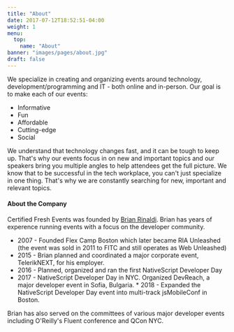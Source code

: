 ```yaml
---
title: "About"
date: 2017-07-12T18:52:51-04:00
weight: 1
menu:
  top:
    name: "About"
banner: "images/pages/about.jpg"
draft: false
---
```


We specialize in creating and organizing events around technology, development/programming and IT - both online and in-person. Our goal is to make each of our events:

- Informative
- Fun
- Affordable
- Cutting-edge
- Social

We understand that technology changes fast, and it can be tough to keep up. That's why our events focus in on new and important topics and our speakers bring you multiple angles to help attendees get the full picture. We know that to be successful in the tech workplace, you can't just specialize in one thing. That's why we are constantly searching for new, important and relevant topics.

#### About the Company

Certified Fresh Events was founded by [Brian Rinaldi](https://twitter.com/remotesynth). Brian has years of experence running events with a focus on the developer community.

* 2007 - Founded Flex Camp Boston which later became RIA Unleashed (the event was sold in 2011 to FITC and still operates as Web Unleashed)
* 2015 - Brian planned and coordinated a major corporate event, TelerikNEXT, for his employer.
* 2016 - Planned, organized and ran the first NativeScript Developer Day
* 2017 - NativeScript Developer Day in NYC. Organized DevReach, a major developer event in Sofia, Bulgaria. * 2018 - Expanded the NativeScript Developer Day event into multi-track jsMobileConf in Boston.

Brian has also served on the committees of various major developer events including O'Reilly's Fluent conference and QCon NYC.